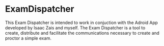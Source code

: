 # ExamDispatcher

This Exam Dispatcher is intended to work in conjuction with the Adroid App developed by Isaac Zais and myself.
The Exam Dispatcher is a tool to create, distribute and facilitate the communications necessary to create and proctor a simple exam.
